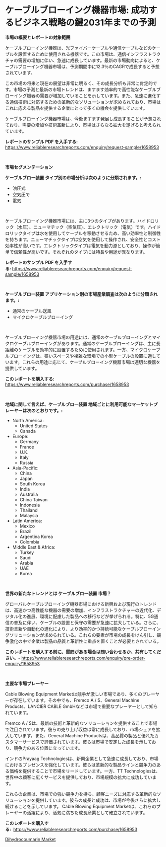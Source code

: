 <p><h1>ケーブルブローイング機器市場: 成功するビジネス戦略の鍵2031年までの予測</h1></p><p><strong>市場の概要とレポートの対象範囲</strong></p>
<p><p>ケーブルブローイング機器は、光ファイバーケーブルや通信ケーブルなどのケーブルを設置するために使用される機器です。この市場は、通信インフラストラクチャの需要の増加に伴い、急速に成長しています。最新の市場動向によると、ケーブルブローイング機器市場は、予測期間中に12.3％のCAGRで成長すると予想されています。</p><p>この市場の将来と現在の展望は非常に明るく、その成長分析も非常に肯定的です。市場の予測と最新の市場トレンドは、ますます効率的で高性能なケーブルブローイング機器の需要が増加していることを示しています。また、急速に進化する通信技術に対応するための革新的なソリューションが求められており、市場はこれに応える製品を提供する企業にとって多くの機会を提供しています。</p><p>ケーブルブローイング機器市場は、今後ますます発展し成長することが予想されており、需要の増加や技術革新により、市場はさらなる拡大を遂げると考えられています。</p></p>
<p><strong>レポートのサンプル PDF を入手する:</strong> <a href="https://www.reliableresearchreports.com/enquiry/request-sample/1658953">https://www.reliableresearchreports.com/enquiry/request-sample/1658953</a></p>
<p>&nbsp;</p>
<p><strong>市場セグメンテーション</strong></p>
<p><strong>ケーブルブロー装置 タイプ別の市場分析は次のように分類されます。:</strong></p>
<p><ul><li>油圧式</li><li>空気圧で</li><li>電気</li></ul></p>
<p>&nbsp;</p>
<p><p>ケーブルブローイング機器市場には、主に3つのタイプがあります。ハイドロリック（水圧）、ニューマチック（空気圧）、エレクトリック（電気）です。ハイドロリックタイプは水を使用してケーブルを移動させるため、高い効率性と制御性を持ちます。ニューマチックタイプは空気を使用して操作され、安全性とコスト効率性が高いです。エレクトリックタイプは電気を動力源としており、操作が簡単で信頼性が高いです。それぞれのタイプには特長や用途が異なります。</p></p>
<p><strong>レポートのサンプル PDF を入手する:</strong>&nbsp;<a href="https://www.reliableresearchreports.com/enquiry/request-sample/1658953">https://www.reliableresearchreports.com/enquiry/request-sample/1658953</a></p>
<p>&nbsp;</p>
<p><strong> ケーブルブロー装置 アプリケーション別の市場産業調査は次のように分類されます。:</strong></p>
<p><ul><li>通常のケーブル送風</li><li>マイクロケーブルブローイング</li></ul></p>
<p>&nbsp;</p>
<p><p>ケーブルブローイング機器市場の用途には、通常のケーブルブローイングとマイクロケーブルブローイングがあります。通常のケーブルブローイングは、主に長距離のケーブルを効率的に設置するために使用されます。一方、マイクロケーブルブローイングは、狭いスペースや複雑な環境での小型ケーブルの設置に適しています。これらの用途に応じて、ケーブルブローイング機器市場は適切な機器を提供しています。</p></p>
<p><strong>このレポートを購入する:</strong>&nbsp; <a href="https://www.reliableresearchreports.com/purchase/1658953">https://www.reliableresearchreports.com/purchase/1658953</a></p>
<p>&nbsp;</p>
<p><strong>地域に関して言えば、ケーブルブロー装置 地域ごとに利用可能なマーケットプレーヤーは次のとおりです。:</strong></p>
<p><ul>
    <li>
        North America:
        <ul>
            <li>United States</li>
            <li>Canada</li>
        </ul>
    </li>
    <li>
        Europe:
        <ul>
            <li>Germany</li>
            <li>France</li>
            <li>U.K.</li>
            <li>Italy</li>
            <li>Russia</li>
        </ul>
    </li>
    <li>
        Asia-Pacific:
        <ul>
            <li>China</li>
            <li>Japan</li>
            <li>South Korea</li>
            <li>India</li>
            <li>Australia</li>
            <li>China Taiwan</li>
            <li>Indonesia</li>
            <li>Thailand</li>
            <li>Malaysia</li>
        </ul>
    </li>
    <li>
        Latin America:
        <ul>
            <li>Mexico</li>
            <li>Brazil</li>
            <li>Argentina Korea</li>
            <li>Colombia</li>
        </ul>
    </li>
    <li>
        Middle East & Africa:
        <ul>
            <li>Turkey</li>
            <li>Saudi</li>
            <li>Arabia</li>
            <li>UAE</li>
            <li>Korea</li>
        </ul>
    </li>
    </ul></p>
<p>&nbsp;</p>
<p><strong>世界の新たなトレンドとは ケーブルブロー装置 市場？</strong></p>
<p><p>グローバルケーブルブローイング機器市場における新興および現行のトレンドは、高速かつ高性能な機器の需要の増加、インフラストラクチャーの近代化、デジタル化の進展、環境に配慮した製品への移行などが挙げられる。特に、5G通信の普及に伴い、ケーブルの設置と保守の需要が急速に拡大している。さらに、技術革新や自動化の進化により、より効率的かつ持続可能なケーブルブローイングソリューションが求められている。これらの要素が市場の成長をけん引し、競争激化の中で企業は製品の品質と革新性に重点を置くことが必要とされている。</p></p>
<p><strong>このレポートを購入する前に、質問がある場合は問い合わせるか、共有してください。</strong>- <a href="https://www.reliableresearchreports.com/enquiry/pre-order-enquiry/1658953">https://www.reliableresearchreports.com/enquiry/pre-order-enquiry/1658953</a></p>
<p>&nbsp;</p>
<p><strong>主要な市場プレーヤー</strong></p>
<p><p>Cable Blowing Equipment Marketは競争が激しい市場であり、多くのプレーヤーが存在しています。その中でも、Fremco A / S、General Machine Products、LANCIER CABLE GmbHなどは市場で重要なプレーヤーとして知られています。</p><p>Fremco A / Sは、最新の技術と革新的なソリューションを提供することで市場で注目されています。彼らの売り上げ収益は常に成長しており、市場シェアを拡大しています。また、General Machine Productsは、高品質の製品と優れたカスタマーサービスで評価されています。彼らは市場で安定した成長を示しており、競争力のある位置に立っています。</p><p>インドのPrayaag Technologiesは、新興企業として急速に成長しており、市場におけるプレゼンスを強化しています。彼らは革新的な製品ラインと競争力のある価格を提供することで市場をリードしています。一方、TT Technologiesは、世界中の顧客に広くサービスを提供しており、市場規模の拡大に成功しています。</p><p>これらの企業は、市場での強い競争力を持ち、顧客ニーズに対応する革新的なソリューションを提供しています。彼らの成長と成功は、市場が今後さらに拡大し続けることを示しています。 Cable Blowing Equipment Marketは、これらのプレーヤーの活躍により、活気に満ちた成長産業として確立されています。</p></p>
<p><strong>このレポートを購入する:</strong>&nbsp;&nbsp;<a href="https://www.reliableresearchreports.com/purchase/1658953">https://www.reliableresearchreports.com/purchase/1658953</a></p>
<p><p><a href="https://carnation-joke-41f.notion.site/Dihydrocoumarin-Market-Size-and-Examines-its-Market-Scope-with-a-Primary-Focus-on-Growth-Opportuni-ff8d983d0eca4fe2b49569c078909836">Dihydrocoumarin Market</a></p></p>